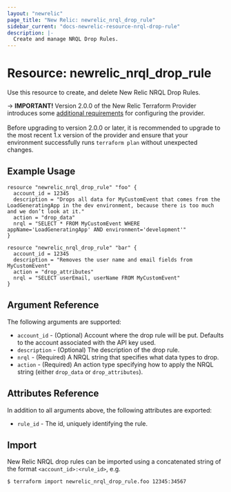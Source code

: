 ```yaml
---
layout: "newrelic"
page_title: "New Relic: newrelic_nrql_drop_rule"
sidebar_current: "docs-newrelic-resource-nrql-drop-rule"
description: |-
  Create and manage NRQL Drop Rules.
---
```


# Resource: newrelic\_nrql\_drop\_rule

Use this resource to create, and delete New Relic NRQL Drop Rules.

-> **IMPORTANT!** Version 2.0.0 of the New Relic Terraform Provider introduces some [additional requirements](/docs/providers/newrelic/index.html) for configuring the provider.
<br><br>
Before upgrading to version 2.0.0 or later, it is recommended to upgrade to the most recent 1.x version of the provider and ensure that your environment successfully runs `terraform plan` without unexpected changes.

## Example Usage

```hcl
resource "newrelic_nrql_drop_rule" "foo" {
  account_id = 12345
  description = "Drops all data for MyCustomEvent that comes from the LoadGeneratingApp in the dev environment, because there is too much and we don’t look at it."
  action = "drop_data"
  nrql = "SELECT * FROM MyCustomEvent WHERE appName='LoadGeneratingApp' AND environment='development'"
}

resource "newrelic_nrql_drop_rule" "bar" {
  account_id = 12345
  description = "Removes the user name and email fields from MyCustomEvent"
  action = "drop_attributes"
  nrql = "SELECT userEmail, userName FROM MyCustomEvent"
}
```

## Argument Reference

The following arguments are supported:

  * `account_id` - (Optional) Account where the drop rule will be put. Defaults to the account associated with the API key used.
  * `description` - (Optional) The description of the drop rule.
  * `nrql` - (Required) A NRQL string that specifies what data types to drop.
  * `action` - (Required) An action type specifying how to apply the NRQL string (either `drop_data` or `drop_attributes`).

## Attributes Reference

In addition to all arguments above, the following attributes are exported:

  * `rule_id` - The id, uniquely identifying the rule.

## Import

New Relic NRQL drop rules can be imported using a concatenated string of the format
 `<account_id>:<rule_id>`, e.g.

```bash
$ terraform import newrelic_nrql_drop_rule.foo 12345:34567
```

